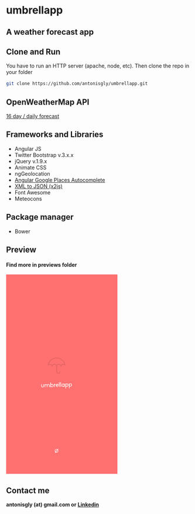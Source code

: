 # umbrellapp
## A weather forecast app

## Clone and Run
You have to run an HTTP server (apache, node, etc). 
Then clone the repo in your folder
```sh
git clone https://github.com/antonisgly/umbrellapp.git
```
## OpenWeatherMap API
[16 day / daily forecast](https://openweathermap.org/forecast16)

## Frameworks and Libraries 
* Angular JS
* Twitter Bootstrap v.3.x.x
* jQuery v.1.9.x
* Animate CSS
* ngGeolocation
* [Angular Google Places Autocomplete](https://github.com/kuhnza/angular-google-places-autocomplete)
* [XML to JSON (x2js)](https://github.com/abdmob/x2js)
* Font Awesome
* Meteocons

## Package manager
* Bower

## Preview
#### Find more in previews folder
![Preview](https://raw.githubusercontent.com/antonisgly/umbrellapp/master/previews/mobLoadingLayer.png)

## Contact me 
**antonisgly (at) gmail.com or**
**[Linkedin](https://gr.linkedin.com/in/antonis-glykofridis-4479b298)**
